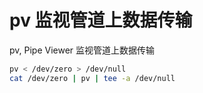 # pv 监视管道上数据传输

pv, Pipe Viewer 监视管道上数据传输

```bash
pv < /dev/zero > /dev/null
cat /dev/zero | pv | tee -a /dev/null
```

